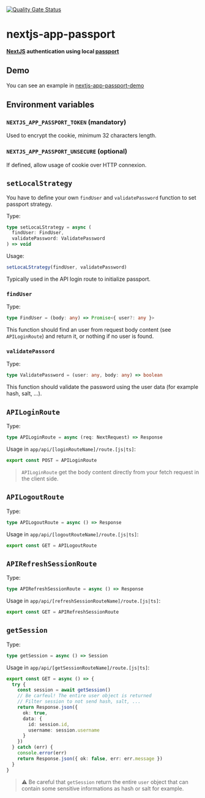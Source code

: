 [![Quality Gate Status](https://sonarcloud.io/api/project_badges/measure?project=2LTech_nextjs-app-passport&metric=alert_status)](https://sonarcloud.io/summary/new_code?id=2LTech_nextjs-app-passport)

# nextjs-app-passport

**[NextJS](https://nextjs.org/) authentication using local [passport](https://www.passportjs.org/)**

## Demo

You can see an example in [nextjs-app-passport-demo](https://github.com/2LTech/nextjs-app-passport-demo)

## Environment variables

### `NEXTJS_APP_PASSPORT_TOKEN` (mandatory)

Used to encrypt the cookie, minimum 32 characters length.

### `NEXTJS_APP_PASSPORT_UNSECURE` (optional)

If defined, allow usage of cookie over HTTP connexion.

## `setLocalStrategy`

You have to define your own `findUser` and `validatePassword` function to set passport strategy.

Type:

```typescript
type setLocaLStrategy = async (
  findUser: FindUser,
  validatePassword: ValidatePassword
) => void
```

Usage:

```typescript
setLocaLStrategy(findUser, validatePassword)
```

Typically used in the API login route to initialize passport.

### `findUser`

Type:

```typescript
type FindUser = (body: any) => Promise<{ user?: any }>
```

This function should find an user from request body content (see `APILoginRoute`) and return it, or nothing if no user is found.

### `validatePassord`

Type:

```typescript
type ValidatePassword = (user: any, body: any) => boolean
```

This function should validate the password using the user data (for example hash, salt, ...).

## `APILoginRoute`

Type:

```typescript
type APILoginRoute = async (req: NextRequest) => Response
```

Usage in `app/api/[loginRouteName]/route.[js|ts]`:

```typescript
export const POST = APILoginRoute
```

> `APILoginRoute` get the body content directly from your fetch request in the client side.

## `APILogoutRoute`

Type:

```typescript
type APILogoutRoute = async () => Response
```

Usage in `app/api/[logoutRouteName]/route.[js|ts]`:

```typescript
export const GET = APILogoutRoute
```

## `APIRefreshSessionRoute`

Type:

```typescript
type APIRefreshSessionRoute = async () => Response
```

Usage in `app/api/[refreshSessionRouteName]/route.[js|ts]`:

```typescript
export const GET = APIRefreshSessionRoute
```

## `getSession`

Type:

```typescript
type getSession = async () => Session
```

Usage in `app/api/[getSessionRouteName]/route.[js|ts]`:

```typescript
export const GET = async () => {
  try {
    const session = await getSession()
    // Be carfeul! The entire user object is returned
    // Filter session to not send hash, salt, ...
    return Response.json({
      ok: true,
      data: {
        id: session.id,
        username: session.username
      }
    })
  } catch (err) {
    console.error(err)
    return Response.json({ ok: false, err: err.message })
  }
}
```

> :warning: Be careful that `getSession` return the entire `user` object that can contain some sensitive informations as hash or salt for example.

